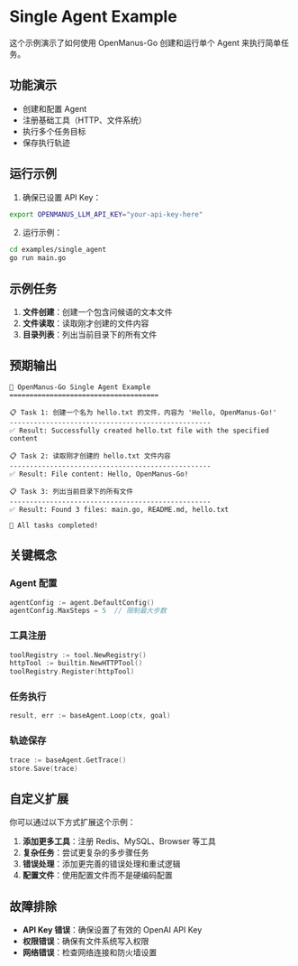 # Single Agent Example

这个示例演示了如何使用 OpenManus-Go 创建和运行单个 Agent 来执行简单任务。

## 功能演示

- 创建和配置 Agent
- 注册基础工具（HTTP、文件系统）
- 执行多个任务目标
- 保存执行轨迹

## 运行示例

1. 确保已设置 API Key：
```bash
export OPENMANUS_LLM_API_KEY="your-api-key-here"
```

2. 运行示例：
```bash
cd examples/single_agent
go run main.go
```

## 示例任务

1. **文件创建**：创建一个包含问候语的文本文件
2. **文件读取**：读取刚才创建的文件内容
3. **目录列表**：列出当前目录下的所有文件

## 预期输出

```
🤖 OpenManus-Go Single Agent Example
=====================================

📋 Task 1: 创建一个名为 hello.txt 的文件，内容为 'Hello, OpenManus-Go!'
--------------------------------------------------
✅ Result: Successfully created hello.txt file with the specified content

📋 Task 2: 读取刚才创建的 hello.txt 文件内容  
--------------------------------------------------
✅ Result: File content: Hello, OpenManus-Go!

📋 Task 3: 列出当前目录下的所有文件
--------------------------------------------------
✅ Result: Found 3 files: main.go, README.md, hello.txt

🎉 All tasks completed!
```

## 关键概念

### Agent 配置
```go
agentConfig := agent.DefaultConfig()
agentConfig.MaxSteps = 5  // 限制最大步数
```

### 工具注册
```go
toolRegistry := tool.NewRegistry()
httpTool := builtin.NewHTTPTool()
toolRegistry.Register(httpTool)
```

### 任务执行
```go
result, err := baseAgent.Loop(ctx, goal)
```

### 轨迹保存
```go
trace := baseAgent.GetTrace()
store.Save(trace)
```

## 自定义扩展

你可以通过以下方式扩展这个示例：

1. **添加更多工具**：注册 Redis、MySQL、Browser 等工具
2. **复杂任务**：尝试更复杂的多步骤任务
3. **错误处理**：添加更完善的错误处理和重试逻辑
4. **配置文件**：使用配置文件而不是硬编码配置

## 故障排除

- **API Key 错误**：确保设置了有效的 OpenAI API Key
- **权限错误**：确保有文件系统写入权限
- **网络错误**：检查网络连接和防火墙设置
